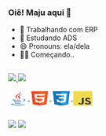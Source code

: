 ### Oiê! Maju aqui 👋


- 🔭 Trabalhando com ERP
- 🌱 Estudando ADS
- 😄 Pronouns: ela/dela
- 🙋‍♀️ Começando..

##

<div align="left">
  <a href="https://github.com/Maria-J-Guimaraes">
  <img height="180em"  src="https://github-readme-stats.vercel.app/api?username=Maria-J-Guimaraes&show_icons=true&theme=cobalt&include_all_commits=true&count_private=true"/>
  <img height="180em"  src="https://github-readme-stats.vercel.app/api/top-langs/?username=Maria-J-Guimaraes&layout=compact&langs_count=7&theme=cobalt"/>
</div>
<div style="display: inline_block"><br>
  <img align="center" alt="Rafa-CSS" height="30" width="40" src="https://raw.githubusercontent.com/devicons/devicon/master/icons/java/java-original.svg">
  <img align="center" alt="Rafa-HTML" height="30" width="40" src="https://raw.githubusercontent.com/devicons/devicon/master/icons/html5/html5-original.svg">
  <img align="center" alt="Rafa-CSS" height="30" width="40" src="https://raw.githubusercontent.com/devicons/devicon/master/icons/css3/css3-original.svg">
  <img align="center" alt="Rafa-Js" height="30" width="40" src="https://raw.githubusercontent.com/devicons/devicon/master/icons/javascript/javascript-original.svg">
</div>
  
  ##

  
  <div> 
 
  <a href="https://www.instagram.com/majus.guimaraes/" target="_blank"><img src="https://img.shields.io/badge/-Instagram-%23E4405F?style=for-the-badge&logo=instagram&logoColor=white" target="_blank"></a>
   <a href="https://www.linkedin.com/in/maria-julia-borges-guimar%C3%A3es-33a88168/" target="_blank"><img src="https://img.shields.io/badge/LinkedIn-0077B5?style=for-the-badge&logo=linkedin&logoColor=white" target="_blank"></a>
